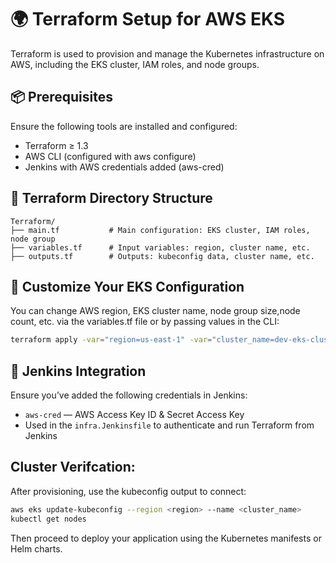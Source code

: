 # 🌍 Terraform Setup for AWS EKS

Terraform is used to provision and manage the Kubernetes infrastructure on AWS, including the EKS cluster, IAM roles, and node groups.

## 📦 Prerequisites

Ensure the following tools are installed and configured:
- Terraform ≥ 1.3
- AWS CLI (configured with aws configure)
- Jenkins with AWS credentials added (aws-cred)


## 📁 Terraform Directory Structure
```
Terraform/
├── main.tf           # Main configuration: EKS cluster, IAM roles, node group
├── variables.tf      # Input variables: region, cluster name, etc.
├── outputs.tf        # Outputs: kubeconfig data, cluster name, etc.
```



## 🧪 Customize Your EKS Configuration

You can change AWS region, EKS cluster name, node group size,node count, etc. via the variables.tf file or by passing values in the CLI:
```bash
terraform apply -var="region=us-east-1" -var="cluster_name=dev-eks-cluster"
```


## 🔐 Jenkins Integration

Ensure you’ve added the following credentials in Jenkins:
- `aws-cred` — AWS Access Key ID & Secret Access Key
- Used in the `infra.Jenkinsfile` to authenticate and run Terraform from Jenkins



<!-- ✅ Recommended Best Practices

While not required for initial setup, following these will help you scale your Terraform usage safely:

✅ Use remote backend (S3 + DynamoDB) to store Terraform state and enable state locking

✅ Split Terraform code into modules (e.g., eks, vpc, rds) for reusability and clarity

✅ Use Terraform workspaces for environments like dev, staging, prod

✅ Enable logging and monitoring on EKS (CloudWatch, Container Insights)

✅ Add version constraints to Terraform providers 


# terraform.tfvars
region        = "us-east-1"
cluster_name  = "dev-eks-cluster"
node_count    = 2

-->


## Cluster Verifcation: 

After provisioning, use the kubeconfig output to connect:

```bash
aws eks update-kubeconfig --region <region> --name <cluster_name>
kubectl get nodes
```

Then proceed to deploy your application using the Kubernetes manifests or Helm charts.